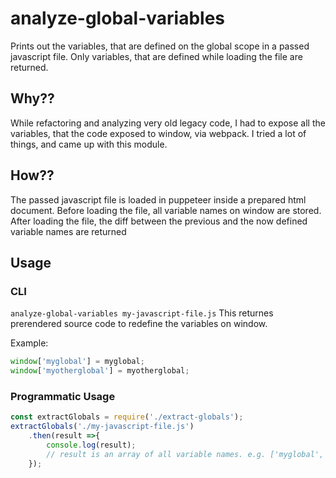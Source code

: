  # analyze-global-variables
 
Prints out the variables, that are defined on the global scope in a passed javascript file.
Only variables, that are defined while loading the file are returned.
 
 
## Why??

While refactoring and analyzing very old legacy code, I had to expose all the variables, that the code exposed to window, via webpack.
I tried a lot of things, and came up with this module. 


## How??

The passed javascript file is loaded in puppeteer inside a prepared html document.
Before loading the file, all variable names on window are stored.
After loading the file, the diff between the previous and the now defined variable names are returned

## Usage

### CLI

`analyze-global-variables my-javascript-file.js`
This returnes prerendered source code to redefine the variables on window.

Example:

```js
window['myglobal'] = myglobal;
window['myotherglobal'] = myotherglobal;
``` 
 
### Programmatic Usage

```js
const extractGlobals = require('./extract-globals');
extractGlobals('./my-javascript-file.js')
    .then(result =>{
        console.log(result);
        // result is an array of all variable names. e.g. ['myglobal', 'myotherglobal']
    });
```